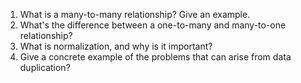 1.  What is a many-to-many relationship? Give an example.
2.  What's the difference between a one-to-many and many-to-one relationship?
3.  What is normalization, and why is it important? 
4.  Give a concrete example of the problems that can arise from data duplication?